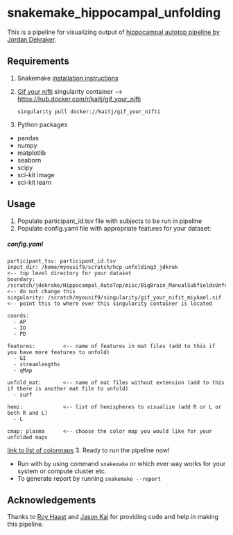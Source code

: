 # snakemake_hippocampal_unfolding

   This is a pipeline for visualizing output of [hippocampal autotop pipeline by Jordan Dekraker](https://github.com/jordandekraker/Hippocampal_AutoTop).
   
## Requirements
1. Snakemake [installation instructions](https://snakemake.readthedocs.io/en/stable/getting_started/installation.html)
2. [Gif your nifti](https://github.com/miykael/gif_your_nifti) singularity container --> https://hub.docker.com/r/kaitj/gif_your_nifti 
     
     `singularity pull docker://kaitj/gif_your_nifti`
3. Python packages
- pandas
- numpy
- matplotlib
- seaborn
- scipy
- sci-kit image
- sci-kit learn
## Usage
1. Populate participant_id.tsv file with subjects to be run in pipeline
2. Populate config.yaml file with appropriate features for your dataset:
  ##### config.yaml
```
participant_tsv: participant_id.tsv
input_dir: /home/myousif9/scratch/hcp_unfolding3_jdkrek                                     <-- top level directory for your dataset
boundary: /scratch/jdekrake/Hippocampal_AutoTop/misc/BigBrain_ManualSubfieldsUnfolded.mat   <-- do not change this
singularity: /scratch/myousif9/singularity/gif_your_nifit_miykael.sif                       <-- point this to where ever this singularity container is located

coords:
  - AP
  - IO
  - PD

features:         <-- name of features in mat files (add to this if you have more features to unfold)
  - GI
  - streamlengths
  - qMap
  
unfold_mat:       <-- name of mat files without extension (add to this if there is another mat file to unfold)
  - surf

hemi:             <-- list of hemispheres to visualize (add R or L or both R and L)
  - L

cmap: plasma      <-- choose the color map you would like for your unfolded maps 
```
   [link to list of colormaps](https://matplotlib.org/3.1.1/gallery/color/colormap_reference.html)
3. Ready to run the pipeline now! 
- Run with by using command `snakemake` or which ever way works for your system or compute cluster etc.
- To generate report by running `snakemake --report`

## Acknowledgements

Thanks to [Roy Haast](https://github.com/royhaast) and [Jason Kai](https://github.com/kaitj) for providing code and help in making this pipeline. 
